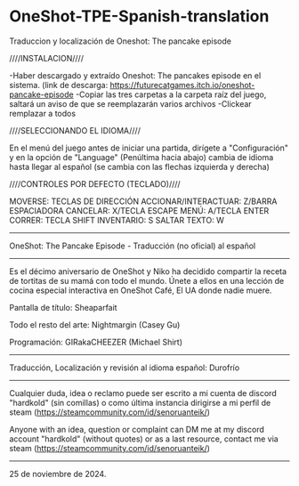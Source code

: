# OneShot-TPE-Spanish-translation
Traduccion y localización de Oneshot: The pancake episode


////INSTALACION////

-Haber descargado y extraído Oneshot: The pancakes episode en el sistema. (link de descarga: https://futurecatgames.itch.io/oneshot-pancake-episode
-Copiar las tres carpetas a la carpeta raíz del juego, saltará un aviso de que se reemplazarán varios archivos
-Clickear remplazar a todos


////SELECCIONANDO EL IDIOMA////

En el menú del juego antes de iniciar una partida, dirígete a "Configuración" y en la opción de "Language"
(Penúltima hacia abajo) cambia de idioma hasta llegar al español (se cambia con las flechas izquierda y derecha)



////CONTROLES POR DEFECTO (TECLADO)////

MOVERSE: TECLAS DE DIRECCIÓN
ACCIONAR/INTERACTUAR: Z/BARRA ESPACIADORA
CANCELAR: X/TECLA ESCAPE
MENÚ: A/TECLA ENTER
CORRER: TECLA SHIFT
INVENTARIO: S
SALTAR TEXTO: W


----------------------------------------------------------------------
OneShot: The Pancake Episode - Traducción (no oficial) al español

----------------------------------------------------------------------

Es el décimo aniversario de OneShot y Niko ha decidido compartir la receta de tortitas de
su mamá con todo el mundo. Únete a ellos en una lección de cocina especial interactiva en OneShot
Café, El UA donde nadie muere.

Pantalla de título: Sheaparfait

Todo el resto del arte: Nightmargin (Casey Gu)

Programación: GIRakaCHEEZER (Michael Shirt)

-----------------------------------------------------------------------

Traducción, Localización y revisión al idioma español: Durofrío

-----------------------------------------------------------------------

Cualquier duda, idea o reclamo puede ser escrito a mi cuenta de discord "hardkold" (sin comillas) o como última
instancia dirigirse a mi perfil de steam (https://steamcommunity.com/id/senoruanteik/)

Anyone with an idea, question or complaint can DM me at my discord account "hardkold" (without quotes) or as a
last resource, contact me via steam (https://steamcommunity.com/id/senoruanteik/)

-----------------------------------------------------------------------

25 de noviembre de 2024.
